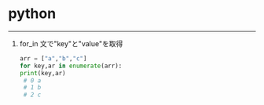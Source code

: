 # python

---

1. for_in 文で"key"と"value"を取得

   ```py
   arr = ["a","b","c"]
   for key,ar in enumerate(arr):
   print(key,ar)
    # 0 a
    # 1 b
    # 2 c
   ```
